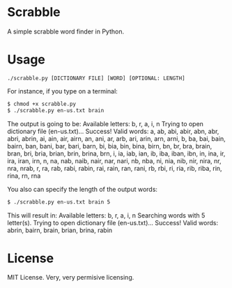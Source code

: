 # Scrabble
A simple scrabble word finder in Python.

# Usage
`./scrabble.py [DICTIONARY FILE] [WORD] [OPTIONAL: LENGTH]`

For instance, if you type on a terminal:

```sh
$ chmod +x scrabble.py
$ ./scrabble.py en-us.txt brain
```

The output is going to be:
	Available letters: b, r, a, i, n
	Trying to open dictionary file (en-us.txt)...
	Success!
	Valid words: a, ab, abi, abir, abn, abr, abri, abrin, ai, ain, air, airn, an, ani, ar, arb, ari, arin, arn, arni, b, ba, bai, bain, bairn, ban, bani, bar, bari, barn, bi, bia, bin, bina, birn, bn, br, bra, brain, bran, bri, bria, brian, brin, brina, brn, i, ia, iab, ian, ib, iba, iban, ibn, in, ina, ir, ira, iran, irn, n, na, nab, naib, nair, nar, nari, nb, nba, ni, nia, nib, nir, nira, nr, nra, nrab, r, ra, rab, rabi, rabin, rai, rain, ran, rani, rb, rbi, ri, ria, rib, riba, rin, rina, rn, rna

You also can specify the length of the output words:

```sh
$ ./scrabble.py en-us.txt brain 5
```

This will result in:
	Available letters: b, r, a, i, n
	Searching words with 5 letter(s).
	Trying to open dictionary file (en-us.txt)...
	Success!
	Valid words: abrin, bairn, brain, brian, brina, rabin

# License
MIT License.
Very, very permisive licensing.

